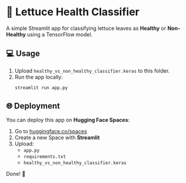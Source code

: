 # 🥬 Lettuce Health Classifier

A simple Streamlit app for classifying lettuce leaves as **Healthy** or **Non-Healthy** using a TensorFlow model.

## 💻 Usage

1. Upload `healthy_vs_non_healthy_classifier.keras` to this folder.
2. Run the app locally:
   ```bash
   streamlit run app.py
   ```

## 🌐 Deployment

You can deploy this app on **Hugging Face Spaces**:
1. Go to [huggingface.co/spaces](https://huggingface.co/spaces)
2. Create a new Space with **Streamlit**
3. Upload:
   - `app.py`
   - `requirements.txt`
   - `healthy_vs_non_healthy_classifier.keras`

Done! 🎉
